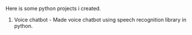Here is some python projects i created.

1) Voice chatbot - Made voice chatbot using speech recognition library in python.
